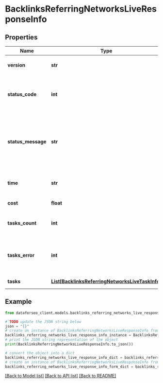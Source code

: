 # BacklinksReferringNetworksLiveResponseInfo


## Properties

Name | Type | Description | Notes
------------ | ------------- | ------------- | -------------
**version** | **str** | the current version of the API | [optional] 
**status_code** | **int** | general status code you can find the full list of the response codes here | [optional] 
**status_message** | **str** | general informational message you can find the full list of general informational messages here | [optional] 
**time** | **str** | total execution time, seconds | [optional] 
**cost** | **float** | total tasks cost, USD | [optional] 
**tasks_count** | **int** | the number of tasks in the tasks array | [optional] 
**tasks_error** | **int** | the number of tasks in the tasks array returned with an error | [optional] 
**tasks** | [**List[BacklinksReferringNetworksLiveTaskInfo]**](BacklinksReferringNetworksLiveTaskInfo.md) | array of tasks | [optional] 

## Example

```python
from dataforseo_client.models.backlinks_referring_networks_live_response_info import BacklinksReferringNetworksLiveResponseInfo

# TODO update the JSON string below
json = "{}"
# create an instance of BacklinksReferringNetworksLiveResponseInfo from a JSON string
backlinks_referring_networks_live_response_info_instance = BacklinksReferringNetworksLiveResponseInfo.from_json(json)
# print the JSON string representation of the object
print(BacklinksReferringNetworksLiveResponseInfo.to_json())

# convert the object into a dict
backlinks_referring_networks_live_response_info_dict = backlinks_referring_networks_live_response_info_instance.to_dict()
# create an instance of BacklinksReferringNetworksLiveResponseInfo from a dict
backlinks_referring_networks_live_response_info_form_dict = backlinks_referring_networks_live_response_info.from_dict(backlinks_referring_networks_live_response_info_dict)
```
[[Back to Model list]](../README.md#documentation-for-models) [[Back to API list]](../README.md#documentation-for-api-endpoints) [[Back to README]](../README.md)


